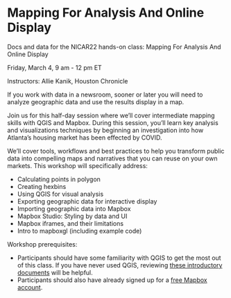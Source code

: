 # Mapping For Analysis And Online Display
Docs and data for the NICAR22 hands-on class: Mapping For Analysis And Online Display

Friday, March 4, 9 am - 12 pm ET

Instructors: Allie Kanik, Houston Chronicle

If you work with data in a newsroom, sooner or later you will need to analyze geographic data and use the results display in a map.

Join us for this half-day session where we’ll cover intermediate mapping skills with QGIS and Mapbox. During this session, you’ll learn key analysis and visualizations techniques by beginning an investigation into how Atlanta’s housing market has been effected by COVID.

We’ll cover tools, workflows and best practices to help you transform public data into compelling maps and narratives that you can reuse on your own markets. This workshop will specifically address:

- Calculating points in polygon
- Creating hexbins
- Using QGIS for visual analysis
- Exporting geographic data for interactive display
- Importing geographic data into Mapbox
- Mapbox Studio: Styling by data and UI
- Mapbox iframes, and their limitations
- Intro to mapboxgl (including example code)

Workshop prerequisites: 

- Participants should have some familiarity with QGIS to get the most out of this class. If you have never used QGIS, reviewing [these introductory documents](https://drive.google.com/drive/folders/1LOK5Ui_dMzAito3WRZAXhG6K8vjUabxf?usp=sharing) will be helpful.
- Participants should also have already signed up for a [free Mapbox account](https://account.mapbox.com/auth/signin/?route-to=%22https://account.mapbox.com/%22).
